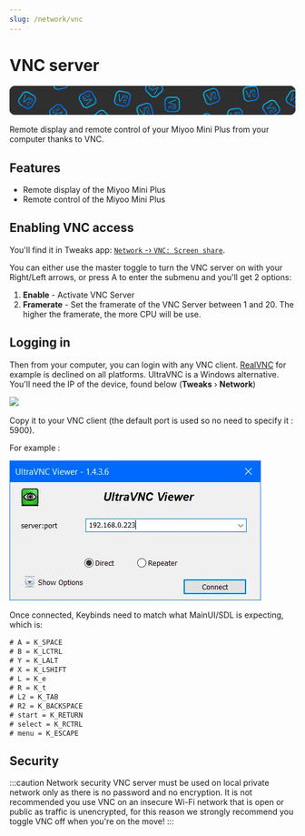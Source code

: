```yaml
---
slug: /network/vnc
---
```



# VNC server

![](./assets/vnc.webp)

Remote display and remote control of your Miyoo Mini Plus from your computer thanks to VNC.


## Features

- Remote display of the Miyoo Mini Plus
- Remote control of the Miyoo Mini Plus


## Enabling VNC access

You'll find it in Tweaks app: [`Network` -› `VNC: Screen share`](/docs/apps/tweaks#vnc-screen-share).

You can either use the master toggle to turn the VNC server on with your Right/Left arrows, or press A to enter the submenu and you'll get 2 options:

1. **Enable** - Activate VNC Server
2. **Framerate** - Set the framerate of the VNC Server between 1 and 20. The higher the framerate, the more CPU will be use.

## Logging in


Then from your computer, you can login with any VNC client. [RealVNC](https://www.realvnc.com/fr/connect/download/viewer/) for example is declined on all platforms. UltraVNC is a Windows alternative.
You'll need the IP of the device, found below (**Tweaks** › **Network**)

![](https://github.com/OnionUI/Onion/assets/47260768/23ee6dbf-48c8-4484-b98b-9a8642b8fd49)

Copy it to your VNC client (the default port is used so no need to specify it : 5900).

For example : 

![](./assets/vnc-client.webp)

Once connected, Keybinds need to match what MainUI/SDL is expecting, which is:

```
# A = K_SPACE
# B = K_LCTRL
# Y = K_LALT
# X = K_LSHIFT
# L = K_e
# R = K_t
# L2 = K_TAB
# R2 = K_BACKSPACE
# start = K_RETURN
# select = K_RCTRL
# menu = K_ESCAPE
```

## Security

:::caution Network security
VNC server must be used on local private network only as there is no password and no encryption. It is not recommended you use VNC on an insecure Wi-Fi network that is open or public as traffic is unencrypted, for this reason we strongly recommend you toggle VNC off when you're on the move!
:::
